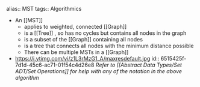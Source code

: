alias:: MST
tags:: Algorithmics

- An [[MST]]
	- applies to weighted, connected [[Graph]]
	- is a [[Tree]] , so has no cycles but contains all nodes in the graph
	- is a subset of the [[Graph]] containing all nodes
	- is a tree that connects all nodes with the minimum distance possible
	- There can be multiple MSTs in a [[Graph]]
- https://i.ytimg.com/vi/z1L3rMzG1_A/maxresdefault.jpg
  id:: 6515425f-7d1d-45c6-ac71-01f54c4d26e8
  *Refer to [[Abstract Data Types/Set ADT/Set Operations]] for help with any of the notation in the above algorithm*